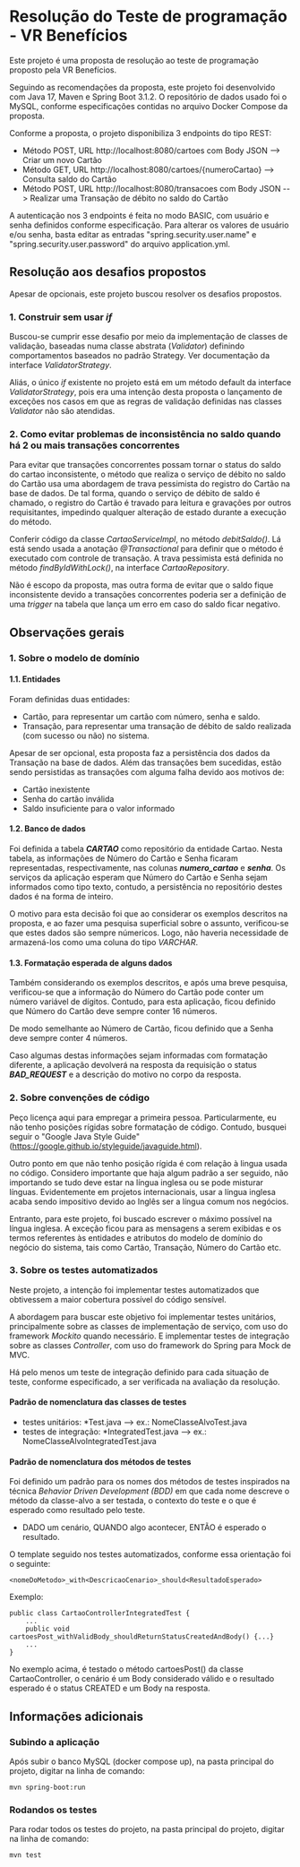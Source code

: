 # Resolução do Teste de programação - VR Benefícios

Este projeto é uma proposta de resolução ao teste de programação proposto pela VR Benefícios.

Seguindo as recomendações da proposta, este projeto foi desenvolvido com Java 17, Maven e Spring Boot 3.1.2. O repositório de dados usado foi o MySQL, conforme especificações contidas no arquivo Docker Compose da proposta.

Conforme a proposta, o projeto disponibiliza 3 endpoints do tipo REST:
* Método POST, URL http://localhost:8080/cartoes com Body JSON --> Criar um novo Cartão
* Método GET, URL http://localhost:8080/cartoes/{numeroCartao} --> Consulta saldo do Cartão
* Método POST, URL http://localhost:8080/transacoes com Body JSON --> Realizar uma Transação de débito no saldo do Cartão

A autenticação nos 3 endpoints é feita no modo BASIC, com usuário e senha definidos conforme especificação. Para alterar os valores de usuário e/ou senha, basta editar as entradas "spring.security.user.name" e "spring.security.user.password" do arquivo application.yml.

## Resolução aos desafios propostos

Apesar de opcionais, este projeto buscou resolver os desafios propostos.

### 1. Construir sem usar *if*

Buscou-se cumprir esse desafio por meio da implementação de classes de validação, baseadas numa classe abstrata (*Validator*) definindo comportamentos baseados no padrão Strategy. Ver documentação da interface *ValidatorStrategy*.

Aliás, o único *if* existente no projeto está em um método default da interface *ValidatorStrategy*, pois era uma intenção desta proposta o lançamento de exceções nos casos em que as regras de validação definidas nas classes *Validator* não são atendidas.

### 2. Como evitar problemas de inconsistência no saldo quando há 2 ou mais transações concorrentes

Para evitar que transações concorrentes possam tornar o status do saldo do cartao inconsistente, o método que realiza o serviço de débito no saldo do Cartão usa uma abordagem de trava pessimista do registro do Cartão na base de dados. De tal forma, quando o serviço de débito de saldo é chamado, o registro do Cartão é travado para leitura e gravações por outros requisitantes, impedindo qualquer alteração de estado durante a execução do método.

Conferir código da classe *CartaoServiceImpl*, no método *debitSaldo()*. Lá está sendo usada a anotação *@Transactional* para definir que o método é executado com controle de transação. A trava pessimista está definida no método *findByIdWithLock()*, na interface *CartaoRepository*. 

Não é escopo da proposta, mas outra forma de evitar que o saldo fique inconsistente devido a transações concorrentes poderia ser a definição de uma *trigger* na tabela que lança um erro em caso do saldo ficar negativo.

## Observações gerais

### 1. Sobre o modelo de domínio

#### 1.1. Entidades
Foram definidas duas entidades:
* Cartão, para representar um cartão com número, senha e saldo.
* Transação, para representar uma transação de débito de saldo realizada (com sucesso ou não) no sistema.

Apesar de ser opcional, esta proposta faz a persistência dos dados da Transação na base de dados. Além das transações bem sucedidas, estão sendo persistidas as transações com alguma falha devido aos motivos de:
* Cartão inexistente
* Senha do cartão inválida
* Saldo insuficiente para o valor informado

#### 1.2. Banco de dados
Foi definida a tabela ***CARTAO*** como repositório da entidade Cartao. Nesta tabela, as informações de Número do Cartão e Senha ficaram representadas, respectivamente, nas colunas ***numero_cartao*** e ***senha***. Os serviços da aplicação esperam que Número do Cartão e Senha sejam informados como tipo texto, contudo, a persistência no repositório destes dados é na forma de inteiro. 

O motivo para esta decisão foi que ao considerar os exemplos descritos na proposta, e ao fazer uma pesquisa superficial sobre o assunto, verificou-se que estes dados são sempre númericos. Logo, não haveria necessidade de armazená-los como uma coluna do tipo *VARCHAR*.   

#### 1.3. Formatação esperada de alguns dados
Também considerando os exemplos descritos, e após uma breve pesquisa, verificou-se que a informação do Número do Cartão pode conter um número variável de dígitos. Contudo, para esta aplicação, ficou definido que Número do Cartão deve sempre conter 16 números.

De modo semelhante ao Número de Cartão, ficou definido que a Senha deve sempre conter 4 números.

Caso algumas destas informações sejam informadas com formatação diferente, a aplicação devolverá na resposta da requisição o status ***BAD_REQUEST*** e a descrição do motivo no corpo da resposta.

### 2. Sobre convenções de código

Peço licença aqui para empregar a primeira pessoa. Particularmente, eu não tenho posições rígidas sobre formatação de código. Contudo, busquei seguir o "Google Java Style Guide" (https://google.github.io/styleguide/javaguide.html).

Outro ponto em que não tenho posição rígida é com relação à lingua usada no código. Considero importante que haja algum padrão a ser seguido, não importando se tudo deve estar na língua inglesa ou se pode misturar línguas. Evidentemente em projetos internacionais, usar a língua inglesa acaba sendo impositivo devido ao Inglês ser a língua comum nos negócios.

Entranto, para este projeto, foi buscado escrever o máximo possível na língua inglesa. A exceção ficou para as mensagens a serem exibidas e os termos referentes às entidades e atributos do modelo de domínio do negócio do sistema, tais como Cartão, Transação, Número do Cartão etc.

### 3. Sobre os testes automatizados

Neste projeto, a intenção foi implementar testes automatizados que obtivessem a maior cobertura possível do código sensível.

A abordagem para buscar este objetivo foi implementar testes unitários, principalmente sobre as classes de implementação de serviço, com uso do framework *Mockito* quando necessário. E implementar testes de integração sobre as classes *Controller*, com uso do framework do Spring para Mock de MVC.

Há pelo menos um teste de integração definido para cada situação de teste, conforme especificado, a ser verificada na avaliação da resolução.

#### Padrão de nomenclatura das classes de testes
* testes unitários: *Test.java -->  ex.: NomeClasseAlvoTest.java
* testes de integração: *IntegratedTest.java --> ex.: NomeClasseAlvoIntegratedTest.java

#### Padrão de nomenclatura dos métodos de testes

Foi definido um padrão para os nomes dos métodos de testes inspirados na técnica *Behavior Driven Development (BDD)* em que cada nome descreve o método da classe-alvo a ser testada, o contexto do teste e o que é esperado como resultado pelo teste.

- DADO um cenário, QUANDO algo acontecer, ENTÃO é esperado o resultado.

O template seguido nos testes automatizados, conforme essa orientação foi o seguinte:
```
<nomeDoMetodo>_with<DescricaoCenario>_should<ResultadoEsperado>
```

Exemplo:
```
public class CartaoControllerIntegratedTest {
    ...
    public void cartoesPost_withValidBody_shouldReturnStatusCreatedAndBody() {...}
    ...
}
```

No exemplo acima, é testado o método cartoesPost() da classe CartaoController, o cenário é um Body considerado válido e o resultado esperado é o status CREATED e um Body na resposta.

## Informações adicionais

### Subindo a aplicação

Após subir o banco MySQL (docker compose up), na pasta principal do projeto, digitar na linha de comando:
```
mvn spring-boot:run
```

### Rodandos os testes

Para rodar todos os testes do projeto, na pasta principal do projeto, digitar na linha de comando:
```
mvn test
```

